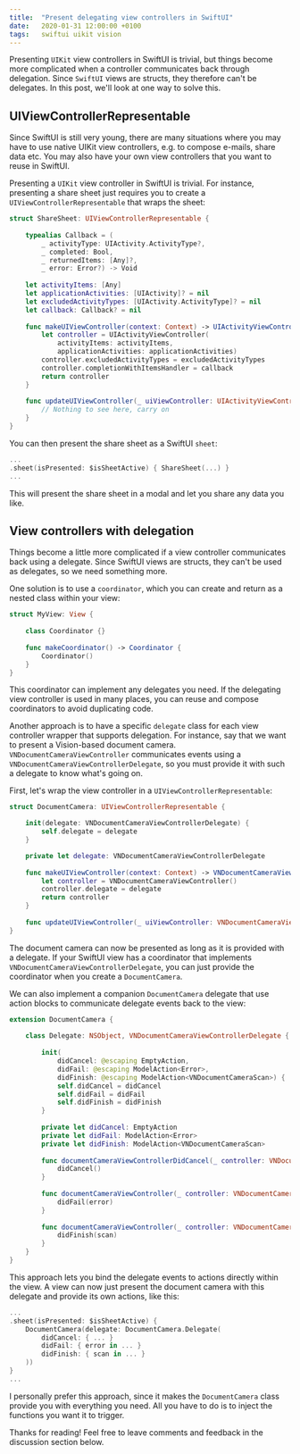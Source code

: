 ```yaml
---
title:  "Present delegating view controllers in SwiftUI"
date:   2020-01-31 12:00:00 +0100
tags:   swiftui uikit vision
---
```


Presenting `UIKit` view controllers in SwiftUI is trivial, but things become more complicated when a controller communicates back through delegation. Since `SwiftUI` views are structs, they therefore can't be delegates. In this post, we'll look at one way to solve this.


## UIViewControllerRepresentable

Since SwiftUI is still very young, there are many situations where you may have to use native UIKit view controllers, e.g. to compose e-mails, share data etc. You may also have your own view controllers that you want to reuse in SwiftUI.

Presenting a `UIKit` view controller in SwiftUI is trivial. For instance, presenting a share sheet just requires you to create a `UIViewControllerRepresentable` that wraps the sheet:

```swift
struct ShareSheet: UIViewControllerRepresentable {
    
    typealias Callback = (
        _ activityType: UIActivity.ActivityType?, 
        _ completed: Bool, 
        _ returnedItems: [Any]?, 
        _ error: Error?) -> Void
      
    let activityItems: [Any]
    let applicationActivities: [UIActivity]? = nil
    let excludedActivityTypes: [UIActivity.ActivityType]? = nil
    let callback: Callback? = nil
      
    func makeUIViewController(context: Context) -> UIActivityViewController {
        let controller = UIActivityViewController(
            activityItems: activityItems,
            applicationActivities: applicationActivities)
        controller.excludedActivityTypes = excludedActivityTypes
        controller.completionWithItemsHandler = callback
        return controller
    }
      
    func updateUIViewController(_ uiViewController: UIActivityViewController, context: Context) {
        // Nothing to see here, carry on
    }
}
```

You can then present the share sheet as a SwiftUI `sheet`:

```swift
...
.sheet(isPresented: $isSheetActive) { ShareSheet(...) }
...
```

This will present the share sheet in a modal and let you share any data you like.


## View controllers with delegation

Things become a little more complicated if a view controller communicates back using a delegate. Since SwiftUI views are structs, they can't be used as delegates, so we need something more.

One solution is to use a `coordinator`, which you can create and return as a nested class within your view:

```swift
struct MyView: View {
    
    class Coordinator {}
    
    func makeCoordinator() -> Coordinator {
        Coordinator()
    }
}
```

This coordinator can implement any delegates you need. If the delegating view controller is used in many places, you can reuse and compose coordinators to avoid duplicating code.

Another approach is to have a specific `delegate` class for each view controller wrapper that supports delegation. For instance, say that we want to present a Vision-based document camera. `VNDocumentCameraViewController` communicates events using a `VNDocumentCameraViewControllerDelegate`, so you must provide it with such a delegate to know what's going on.

First, let's wrap the view controller in a `UIViewControllerRepresentable`:

```swift
struct DocumentCamera: UIViewControllerRepresentable {

    init(delegate: VNDocumentCameraViewControllerDelegate) {
        self.delegate = delegate
    }

    private let delegate: VNDocumentCameraViewControllerDelegate
    
    func makeUIViewController(context: Context) -> VNDocumentCameraViewController {
        let controller = VNDocumentCameraViewController()
        controller.delegate = delegate
        return controller
    }
    
    func updateUIViewController(_ uiViewController: VNDocumentCameraViewController, context: Context) {}
}
```

The document camera can now be presented as long as it is provided with a delegate. If your SwiftUI view has a coordinator that implements `VNDocumentCameraViewControllerDelegate`, you can just provide the coordinator when you create a `DocumentCamera`.

We can also implement a companion `DocumentCamera` delegate that use action blocks to communicate delegate events back to the view:

```swift
extension DocumentCamera {
    
    class Delegate: NSObject, VNDocumentCameraViewControllerDelegate {
        
        init(
            didCancel: @escaping EmptyAction,
            didFail: @escaping ModelAction<Error>,
            didFinish: @escaping ModelAction<VNDocumentCameraScan>) {
            self.didCancel = didCancel
            self.didFail = didFail
            self.didFinish = didFinish
        }
        
        private let didCancel: EmptyAction
        private let didFail: ModelAction<Error>
        private let didFinish: ModelAction<VNDocumentCameraScan>
        
        func documentCameraViewControllerDidCancel(_ controller: VNDocumentCameraViewController) {
            didCancel()
        }
        
        func documentCameraViewController(_ controller: VNDocumentCameraViewController, didFailWithError error: Error) {
            didFail(error)
        }
        
        func documentCameraViewController(_ controller: VNDocumentCameraViewController, didFinishWith scan: VNDocumentCameraScan) {
            didFinish(scan)
        }
    }
}
```

This approach lets you bind the delegate events to actions directly within the view. A view can now just present the document camera with this delegate and provide its own actions, like this:

```swift
...
.sheet(isPresented: $isSheetActive) {
    DocumentCamera(delegate: DocumentCamera.Delegate(
        didCancel: { ... }
        didFail: { error in ... }
        didFinish: { scan in ... }
    ))
}
...
```

I personally prefer this approach, since it makes the `DocumentCamera` class provide you with everything you need. All you have to do is to inject the functions you want it to trigger.

Thanks for reading! Feel free to leave comments and feedback in the discussion section below.